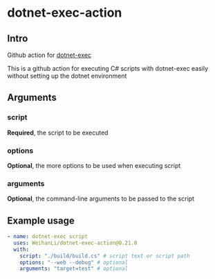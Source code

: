 # dotnet-exec-action

## Intro

Github action for [dotnet-exec](https://github.com/WeihanLi/dotnet-exec)

This is a github action for executing C# scripts with dotnet-exec easily without setting up the dotnet environment

## Arguments

### script

**Required**, the script to be executed

### options

**Optional**, the more options to be used when executing script

### arguments

**Optional**, the command-line arguments to be passed to the script

## Example usage

```yaml
- name: dotnet-exec script
  uses: WeihanLi/dotnet-exec-action@0.21.0
  with:
    script: "./build/build.cs" # script text or script path
    options: "--web --debug" # optional
    arguments: "target=test" # optional
```
